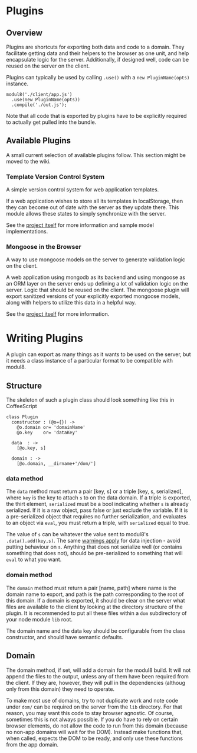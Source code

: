 # Plugins

## Overview

Plugins are shortcuts for exporting both data and code to a domain. They facilitate getting data and their helpers to the browser as one unit,
and help encapsulate logic for the server. Additionally, if designed well, code can be reused on the server on the client.

Plugins can typically be used by calling `.use()` with a `new PluginName(opts)` instance.

    modul8('./client/app.js')
      .use(new PluginName(opts))
      .compile('./out.js');

Note that all code that is exported by plugins have to be explicitly required to actually get pulled into the bundle.


## Available Plugins
A small current selection of available plugins follow. This section might be moved to the wiki.

### Template Version Control System
A simple version control system for web application templates.

If a web application wishes to store all its templates in localStorage, then they can become out of date with the server as they update there.
This module allows these states to simply synchronize with the server.

See the [project itself](https://github.com/clux/m8-templation) for more information and sample model implementations.

### Mongoose in the Browser
A way to use mongoose models on the server to generate validation logic on the client.

A web application using mongodb as its backend and using mongoose as an ORM layer on the server ends up defining a lot of validation logic on the server.
Logic that should be reused on the client. The mongoose plugin will export sanitized versions of your explicitly exported mongoose models, along with helpers
to utilize this data in a helpful way.

See the [project itself](https://github.com/clux/m8-mongoose) for more information.


# Writing Plugins
A plugin can export as many things as it wants to be used on the server, but it needs a class instance of a particular format to be compatible with modul8.

## Structure
The skeleton of such a plugin class should look something like this in CoffeeScript

    class Plugin
      constructor : (@o={}) ->
        @o.domain or= 'domainName'
        @o.key    or= 'dataKey'

      data  : ->
        [@o.key, s]

      domain : ->
        [@o.domain, __dirname+'/dom/']

### data method
The `data` method must return a pair [key, s] or a triple [key, s, serialized], where `key` is the key to attach `s` to on the data domain.
If a triple is exported, the thirt element, `serialized` must be a bool indicating whether `s` is already serialized. If it is a raw object, pass false or just exclude the variable.
If it is a pre-serialized object that requires no further serialization, and evaluates to an object via `eval`, you must return a triple, with `serialized` equal to true.

The value of `s` can be whatever the value sent to modul8's `.data().add(key,s)`. The same [warnings apply](api.html#data) for data injection - avoid putting behaviour on `s`.
Anything that does not serialize well (or contains something that does not), should be pre-serialized to something that will `eval` to what you want.

### domain method
The `domain` method must return a pair [name, path] where name is the domain name to export, and path is the path corresponding to the root of this domain.
If a domain is exported, it should be clear on the server what files are available to the client by looking at the directory structure of the plugin.
It is recommended to put all these files within a `dom` subdirectory of your node module `lib` root.

The domain name and the data key should be configurable from the class constructor, and should have semantic defaults.

## Domain
The domain method, if set, will add a domain for the modul8 build. It will not append the files to the output, unless any of them have been required from the client.
If they are, however, they will pull in the dependencies (althoug only from this domain) they need to operate.

To make most use of domains, try to not duplicate work and note code under `dom/` can be required on the server from the `lib` directory.
For that reason, you may want this code to stay browser agnostic. Of course, sometimes this is not always possible.
If you do have to rely on certain browser elements, do not allow the code to run from this domain (because no non-app domains will wait for the DOM).
Instead make functions that, when called, expects the DOM to be ready, and only use these functions from the app domain.
